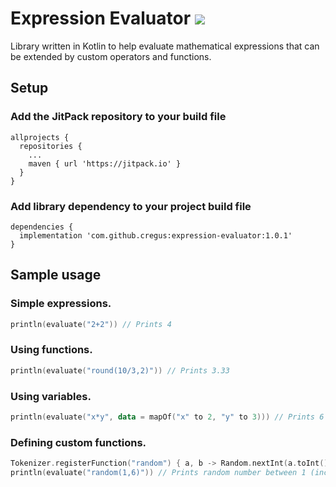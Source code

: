 # Expression Evaluator [![](https://jitpack.io/v/cregus/expression-evaluator.svg)](https://jitpack.io/#cregus/expression-evaluator)
Library written in Kotlin to help evaluate mathematical expressions that can be extended by custom operators and functions.

## Setup
### Add the JitPack repository to your build file
```
allprojects {
  repositories {
    ...
    maven { url 'https://jitpack.io' }
  }
}
```

### Add library dependency to your project build file
```
dependencies {
  implementation 'com.github.cregus:expression-evaluator:1.0.1'
}
```

## Sample usage
### Simple expressions.
```kotlin
println(evaluate("2+2")) // Prints 4
```

### Using functions.
```kotlin
println(evaluate("round(10/3,2)")) // Prints 3.33
```

### Using variables.
```kotlin
println(evaluate("x*y", data = mapOf("x" to 2, "y" to 3))) // Prints 6
```

### Defining custom functions.
```kotlin
Tokenizer.registerFunction("random") { a, b -> Random.nextInt(a.toInt(), b.toInt()).toBigDecimal() }
println(evaluate("random(1,6)")) // Prints random number between 1 (inclusive) and 6 (exclusive)
```